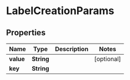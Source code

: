 

# LabelCreationParams


## Properties

Name | Type | Description | Notes
------------ | ------------- | ------------- | -------------
**value** | **String** |  |  [optional]
**key** | **String** |  | 




